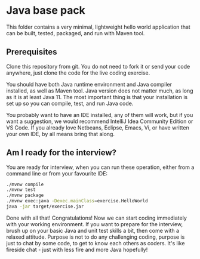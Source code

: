 # Java base pack

This folder contains a very minimal, lightweight hello world application that can be built, tested, packaged, and run with Maven tool.

## Prerequisites

Clone this repository from git. You do not need to fork it or send your code anywhere, just clone the code for the live coding exercise.

You should have both Java runtime environment and Java compiler installed, as well as Maven tool. Java version does not matter much, as long as it is at least Java 11. The most important thing is that your installation is set up so you can compile, test, and run Java code.

You probably want to have an IDE installed, any of them will work, but if you want a suggestion, we would recommend IntelliJ Idea Community Edition or VS Code. If you already love Netbeans, Eclipse, Emacs, Vi, or have written your own IDE, by all means bring that along.

## Am I ready for the interview?

You are ready for interview, when you can run these operation, either from a command line or from your favourite IDE:

```sh
./mvnw compile
./mvnw test
./mvnw package
./mvnw exec:java -Dexec.mainClass=exercise.HelloWorld
java -jar target/exercise.jar
```

Done with all that! Congratulations! Now we can start coding immediately with your working environment. If you want to prepare for the interview, brush up on your basic Java and unit test skills a bit, then come with a relaxed attitude. Purpose is not to do any challenging coding, purpose is just to chat by some code, to get to know each others as coders. It's like fireside chat - just with less fire and more Java hopefully!
